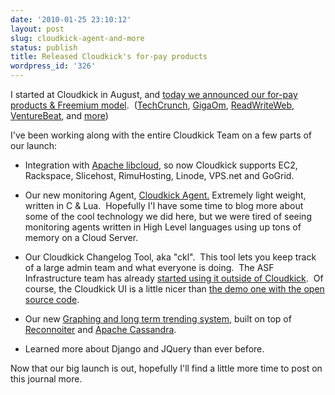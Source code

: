 ```yaml
---
date: '2010-01-25 23:10:12'
layout: post
slug: cloudkick-agent-and-more
status: publish
title: Released Cloudkick's for-pay products
wordpress_id: '326'
---
```


I started at Cloudkick in August, and [today we announced our for-pay products & Freemium model](https://www.cloudkick.com/pricing).  ([TechCrunch](http://www.techcrunch.com/2010/01/25/cloudkick-rolls-out-freemium-model-for-server-management-system/), [GigaOm](http://gigaom.com/2010/01/25/cloudkick/), [ReadWriteWeb](http://www.readwriteweb.com/enterprise/2010/01/cloudkick---helping-customers.php), [VentureBeat](http://venturebeat.com/2010/01/25/cloudkick/), and [more](http://news.google.com/news/search?aq=f&pz=1&cf=all&ned=us&hl=en&q=cloudkick))

I've been working along with the entire Cloudkick Team on a few parts of our launch:



	
  * Integration with [Apache libcloud](http://incubator.apache.org/libcloud/), so now Cloudkick supports EC2, Rackspace, Slicehost, RimuHosting, Linode, VPS.net and GoGrid.

	
  * Our new monitoring Agent, [Cloudkick Agent.](https://support.cloudkick.com/Agent/Installation) Extremely light weight, written in C & Lua.  Hopefully I'l have some time to blog more about some of the cool technology we did here, but we were tired of seeing monitoring agents written in High Level languages using up tons of memory on a Cloud Server.

	
  * Our Cloudkick Changelog Tool, aka "ckl".  This tool lets you keep track of a large admin team and what everyone is doing.  The ASF Infrastructure team has already [started using it outside of Cloudkick](http://monitoring.apache.org/ckl.cgi).  Of course, the Cloudkick UI is a little nicer than [the demo one with the open source code](http://github.com/pquerna/ckl).

	
  * Our new [Graphing and long term trending system,](https://www.cloudkick.com/site_media/images/home_tour/graphs.png) built on top of [Reconnoiter](https://labs.omniti.com/trac/reconnoiter) and [Apache Cassandra](http://incubator.apache.org/cassandra/).

	
  * Learned more about Django and JQuery than ever before.


Now that our big launch is out, hopefully I'll find a little more time to post on this journal more.
